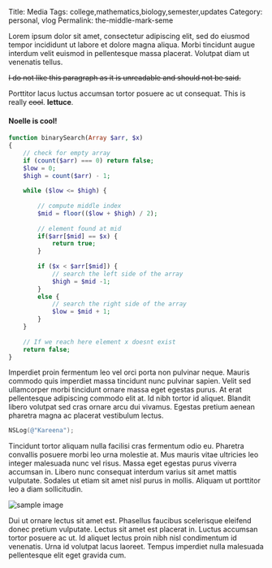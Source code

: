 Title: Media 
Tags: college,mathematics,biology,semester,updates
Category: personal, vlog
Permalink: the-middle-mark-seme

Lorem ipsum dolor sit amet, consectetur adipiscing elit, sed do eiusmod tempor incididunt ut labore et dolore magna aliqua. Morbi tincidunt augue interdum velit euismod in pellentesque massa placerat. Volutpat diam ut venenatis tellus. 

~~I do not like this paragraph as it is unreadable and should not be said.~~


Porttitor lacus luctus accumsan tortor posuere ac ut consequat. This is really ~~cool~~. **lettuce**.

#### Noelle is cool!

```php
function binarySearch(Array $arr, $x)
{
    // check for empty array
    if (count($arr) === 0) return false;
    $low = 0;
    $high = count($arr) - 1;
     
    while ($low <= $high) {
         
        // compute middle index
        $mid = floor(($low + $high) / 2);
  
        // element found at mid
        if($arr[$mid] == $x) {
            return true;
        }
 
        if ($x < $arr[$mid]) {
            // search the left side of the array
            $high = $mid -1;
        }
        else {
            // search the right side of the array
            $low = $mid + 1;
        }
    }
     
    // If we reach here element x doesnt exist
    return false;
}
```

Imperdiet proin fermentum leo vel orci porta non pulvinar neque. Mauris commodo quis imperdiet massa tincidunt nunc pulvinar sapien. Velit sed ullamcorper morbi tincidunt ornare massa eget egestas purus. At erat pellentesque adipiscing commodo elit at. Id nibh tortor id aliquet. Blandit libero volutpat sed cras ornare arcu dui vivamus. Egestas pretium aenean pharetra magna ac placerat vestibulum lectus. 

```objectivec
NSLog(@"Kareena");
```

Tincidunt tortor aliquam nulla facilisi cras fermentum odio eu. Pharetra convallis posuere morbi leo urna molestie at. Mus mauris vitae ultricies leo integer malesuada nunc vel risus. Massa eget egestas purus viverra accumsan in. Libero nunc consequat interdum varius sit amet mattis vulputate. Sodales ut etiam sit amet nisl purus in mollis. Aliquam ut porttitor leo a diam sollicitudin. 


![sample image](https://designmodo.com/wp-content/uploads/2013/05/app.png)

Dui ut ornare lectus sit amet est. Phasellus faucibus scelerisque eleifend donec pretium vulputate. Lectus sit amet est placerat in. Luctus accumsan tortor posuere ac ut. Id aliquet lectus proin nibh nisl condimentum id venenatis. Urna id volutpat lacus laoreet. Tempus imperdiet nulla malesuada pellentesque elit eget gravida cum.
